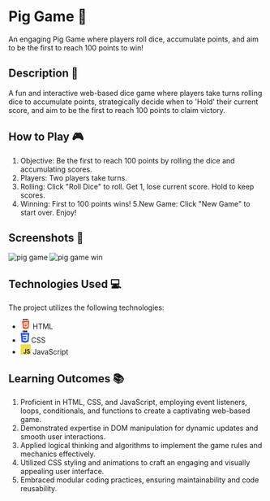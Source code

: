 # Pig Game :pig:

An engaging Pig Game where players roll dice, accumulate points, and aim to be the first to reach 100 points to win!

## Description 📝

A fun and interactive web-based dice game where players take turns rolling dice to accumulate points, strategically decide when to 'Hold' their current score, and aim to be the first to reach 100 points to claim victory.

## How to Play 🎮

1. Objective: Be the first to reach 100 points by rolling the dice and accumulating scores.
2. Players: Two players take turns.
3. Rolling: Click "Roll Dice" to roll. Get 1, lose current score. Hold to keep scores.
4. Winning: First to 100 points wins!
5.New Game: Click "New Game" to start over. Enjoy!

## Screenshots 📸
![pig game](https://github.com/Taha-Zahid/NumberGuessGameJavaScript/assets/139172162/0857a9e9-0181-4d1a-b724-7052b281e821)
![pig game win](https://github.com/Taha-Zahid/NumberGuessGameJavaScript/assets/139172162/a7a73e58-aecc-4e2d-829b-b4d73aeb427a)

## Technologies Used 💻

The project utilizes the following technologies:

- <img src="logos/html-logo.png" alt="HTML Logo" style="width: 20px; height: auto;" >
  HTML
- <img src="logos/css-logo.png" alt="CSS Logo" style="width: 17px; height: auto;">
   CSS
- <img src="logos/js-logo.png" alt="JavaScript Logo" style="width: 20px; height: auto;">
  JavaScript

## Learning Outcomes 📚

1. Proficient in HTML, CSS, and JavaScript, employing event listeners, loops, conditionals, and functions to create a captivating web-based game.
2. Demonstrated expertise in DOM manipulation for dynamic updates and smooth user interactions.
3. Applied logical thinking and algorithms to implement the game rules and mechanics effectively.
4. Utilized CSS styling and animations to craft an engaging and visually appealing user interface.
5. Embraced modular coding practices, ensuring maintainability and code reusability.
